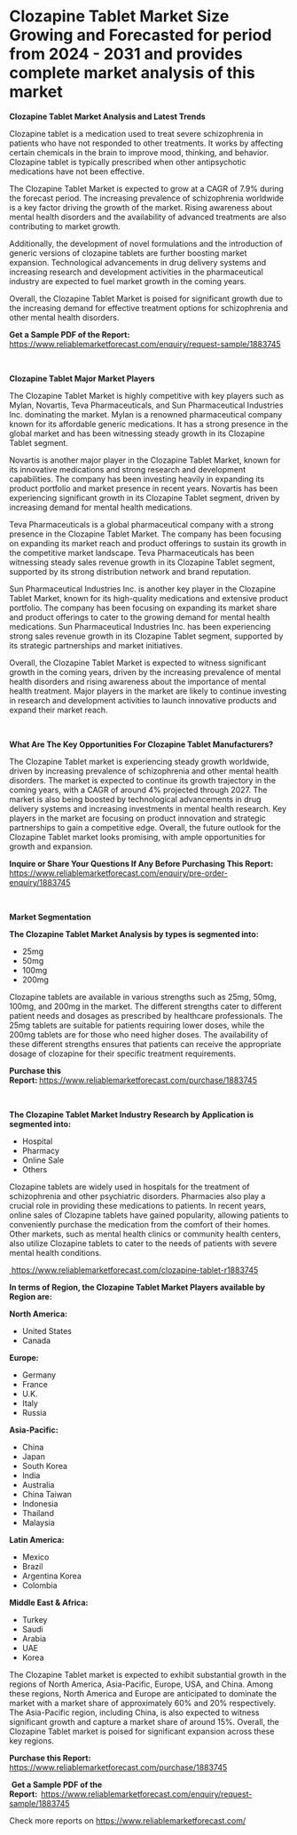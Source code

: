 <p><h1>Clozapine Tablet Market Size Growing and Forecasted for period from 2024 - 2031 and provides complete market analysis of this market</h1></p><p><strong>Clozapine Tablet Market Analysis and Latest Trends</strong></p>
<p><p>Clozapine tablet is a medication used to treat severe schizophrenia in patients who have not responded to other treatments. It works by affecting certain chemicals in the brain to improve mood, thinking, and behavior. Clozapine tablet is typically prescribed when other antipsychotic medications have not been effective.</p><p>The Clozapine Tablet Market is expected to grow at a CAGR of 7.9% during the forecast period. The increasing prevalence of schizophrenia worldwide is a key factor driving the growth of the market. Rising awareness about mental health disorders and the availability of advanced treatments are also contributing to market growth.</p><p>Additionally, the development of novel formulations and the introduction of generic versions of clozapine tablets are further boosting market expansion. Technological advancements in drug delivery systems and increasing research and development activities in the pharmaceutical industry are expected to fuel market growth in the coming years.</p><p>Overall, the Clozapine Tablet Market is poised for significant growth due to the increasing demand for effective treatment options for schizophrenia and other mental health disorders.</p></p>
<p><strong>Get a Sample PDF of the Report:&nbsp;</strong> <a href="https://www.reliablemarketforecast.com/enquiry/request-sample/1883745">https://www.reliablemarketforecast.com/enquiry/request-sample/1883745</a></p>
<p>&nbsp;</p>
<p><strong>Clozapine Tablet Major Market Players</strong></p>
<p><p>The Clozapine Tablet Market is highly competitive with key players such as Mylan, Novartis, Teva Pharmaceuticals, and Sun Pharmaceutical Industries Inc. dominating the market. Mylan is a renowned pharmaceutical company known for its affordable generic medications. It has a strong presence in the global market and has been witnessing steady growth in its Clozapine Tablet segment.</p><p>Novartis is another major player in the Clozapine Tablet Market, known for its innovative medications and strong research and development capabilities. The company has been investing heavily in expanding its product portfolio and market presence in recent years. Novartis has been experiencing significant growth in its Clozapine Tablet segment, driven by increasing demand for mental health medications.</p><p>Teva Pharmaceuticals is a global pharmaceutical company with a strong presence in the Clozapine Tablet Market. The company has been focusing on expanding its market reach and product offerings to sustain its growth in the competitive market landscape. Teva Pharmaceuticals has been witnessing steady sales revenue growth in its Clozapine Tablet segment, supported by its strong distribution network and brand reputation.</p><p>Sun Pharmaceutical Industries Inc. is another key player in the Clozapine Tablet Market, known for its high-quality medications and extensive product portfolio. The company has been focusing on expanding its market share and product offerings to cater to the growing demand for mental health medications. Sun Pharmaceutical Industries Inc. has been experiencing strong sales revenue growth in its Clozapine Tablet segment, supported by its strategic partnerships and market initiatives.</p><p>Overall, the Clozapine Tablet Market is expected to witness significant growth in the coming years, driven by the increasing prevalence of mental health disorders and rising awareness about the importance of mental health treatment. Major players in the market are likely to continue investing in research and development activities to launch innovative products and expand their market reach.</p></p>
<p>&nbsp;</p>
<p><strong>What Are The Key Opportunities For Clozapine Tablet Manufacturers?</strong></p>
<p><p>The Clozapine Tablet market is experiencing steady growth worldwide, driven by increasing prevalence of schizophrenia and other mental health disorders. The market is expected to continue its growth trajectory in the coming years, with a CAGR of around 4% projected through 2027. The market is also being boosted by technological advancements in drug delivery systems and increasing investments in mental health research. Key players in the market are focusing on product innovation and strategic partnerships to gain a competitive edge. Overall, the future outlook for the Clozapine Tablet market looks promising, with ample opportunities for growth and expansion.</p></p>
<p><strong>Inquire or Share Your Questions If Any Before Purchasing This Report:</strong> <a href="https://www.reliablemarketforecast.com/enquiry/pre-order-enquiry/1883745">https://www.reliablemarketforecast.com/enquiry/pre-order-enquiry/1883745</a></p>
<p>&nbsp;</p>
<p><strong>Market Segmentation</strong></p>
<p><strong>The Clozapine Tablet Market Analysis by types is segmented into:</strong></p>
<p><ul><li>25mg</li><li>50mg</li><li>100mg</li><li>200mg</li></ul></p>
<p><p>Clozapine tablets are available in various strengths such as 25mg, 50mg, 100mg, and 200mg in the market. The different strengths cater to different patient needs and dosages as prescribed by healthcare professionals. The 25mg tablets are suitable for patients requiring lower doses, while the 200mg tablets are for those who need higher doses. The availability of these different strengths ensures that patients can receive the appropriate dosage of clozapine for their specific treatment requirements.</p></p>
<p><strong>Purchase this Report:&nbsp;</strong><a href="https://www.reliablemarketforecast.com/purchase/1883745">https://www.reliablemarketforecast.com/purchase/1883745</a></p>
<p>&nbsp;</p>
<p><strong>The Clozapine Tablet Market Industry Research by Application is segmented into:</strong></p>
<p><ul><li>Hospital</li><li>Pharmacy</li><li>Online Sale</li><li>Others</li></ul></p>
<p><p>Clozapine tablets are widely used in hospitals for the treatment of schizophrenia and other psychiatric disorders. Pharmacies also play a crucial role in providing these medications to patients. In recent years, online sales of Clozapine tablets have gained popularity, allowing patients to conveniently purchase the medication from the comfort of their homes. Other markets, such as mental health clinics or community health centers, also utilize Clozapine tablets to cater to the needs of patients with severe mental health conditions.</p></p>
<p><a href="https://www.reliablemarketforecast.com/clozapine-tablet-r1883745">&nbsp;https://www.reliablemarketforecast.com/clozapine-tablet-r1883745</a></p>
<p><strong>In terms of Region, the Clozapine Tablet Market Players available by Region are:</strong></p>
<p>
    <p> <strong> North America: </strong>
        <ul>
            <li>United States</li>
            <li>Canada</li>
        </ul>
        </p> 
    <p> <strong> Europe: </strong>
        <ul>
            <li>Germany</li>
            <li>France</li>
            <li>U.K.</li>
            <li>Italy</li>
            <li>Russia</li>
        </ul>
        </p> 
    <p> <strong> Asia-Pacific: </strong>
        <ul>
            <li>China</li>
            <li>Japan</li>
            <li>South Korea</li>
            <li>India</li>
            <li>Australia</li>
            <li>China Taiwan</li>
            <li>Indonesia</li>
            <li>Thailand</li>
            <li>Malaysia</li>
        </ul>
        </p> 
    <p> <strong> Latin America: </strong>
        <ul>
            <li>Mexico</li>
            <li>Brazil</li>
            <li>Argentina Korea</li>
            <li>Colombia</li>
        </ul>
        </p> 
    <p> <strong> Middle East & Africa: </strong>
        <ul>
            <li>Turkey</li>
            <li>Saudi</li>
            <li>Arabia</li>
            <li>UAE</li>
            <li>Korea</li>
        </ul>
    </p>
    </p>
<p><p>The Clozapine Tablet market is expected to exhibit substantial growth in the regions of North America, Asia-Pacific, Europe, USA, and China. Among these regions, North America and Europe are anticipated to dominate the market with a market share of approximately 60% and 20% respectively. The Asia-Pacific region, including China, is also expected to witness significant growth and capture a market share of around 15%. Overall, the Clozapine Tablet market is poised for significant expansion across these key regions.</p></p>
<p><strong>Purchase this Report: </strong><a href="https://www.reliablemarketforecast.com/purchase/1883745">https://www.reliablemarketforecast.com/purchase/1883745</a></p>
<p>&nbsp;<strong>Get a Sample PDF of the Report:&nbsp;&nbsp;</strong><a href="https://www.reliablemarketforecast.com/enquiry/request-sample/1883745">https://www.reliablemarketforecast.com/enquiry/request-sample/1883745</a></p>
<p><strong></strong></p>
<p>Check more reports on <a href="https://www.reliablemarketforecast.com/">https://www.reliablemarketforecast.com/</a></p>